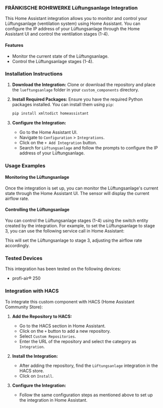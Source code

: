 ### FRÄNKISCHE ROHRWERKE Lüftungsanlage Integration

This Home Assistant integration allows you to monitor and control your Lüftungsanlage (ventilation system) using Home Assistant. You can configure the IP address of your Lüftungsanlage through the Home Assistant UI and control the ventilation stages (1-4).

#### Features
- Monitor the current state of the Lüftungsanlage.
- Control the Lüftungsanlage stages (1-4).

### Installation Instructions

1. **Download the Integration:**
   Clone or download the repository and place the `lueftungsanlage` folder in your `custom_components` directory.

2. **Install Required Packages:**
   Ensure you have the required Python packages installed. You can install them using `pip`:
   ```sh
   pip install xmltodict homeassistant
   ```

3. **Configure the Integration:**
   - Go to the Home Assistant UI.
   - Navigate to `Configuration` > `Integrations`.
   - Click on the `+ Add Integration` button.
   - Search for `Lüftungsanlage` and follow the prompts to configure the IP address of your Lüftungsanlage.

### Usage Examples

#### Monitoring the Lüftungsanlage

Once the integration is set up, you can monitor the Lüftungsanlage's current state through the Home Assistant UI. The sensor will display the current airflow rate.

#### Controlling the Lüftungsanlage

You can control the Lüftungsanlage stages (1-4) using the switch entity created by the integration. For example, to set the Lüftungsanlage to stage 3, you can use the following service call in Home Assistant:

This will set the Lüftungsanlage to stage 3, adjusting the airflow rate accordingly.

### Tested Devices

This integration has been tested on the following devices:
- profi-air® 250

### Integration with HACS

To integrate this custom component with HACS (Home Assistant Community Store):

1. **Add the Repository to HACS:**
   - Go to the HACS section in Home Assistant.
   - Click on the `+` button to add a new repository.
   - Select `Custom Repositories`.
   - Enter the URL of the repository and select the category as `Integration`.

2. **Install the Integration:**
   - After adding the repository, find the `Lüftungsanlage` integration in the HACS store.
   - Click on `Install`.

3. **Configure the Integration:**
   - Follow the same configuration steps as mentioned above to set up the integration in Home Assistant.